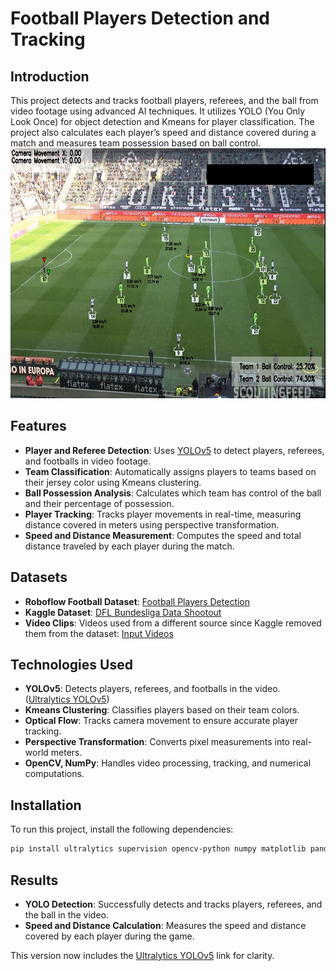 

# Football Players Detection and Tracking

## Introduction
This project detects and tracks football players, referees, and the ball from video footage using advanced AI techniques. It utilizes YOLO (You Only Look Once) for object detection and Kmeans for player classification. The project also calculates each player’s speed and distance covered during a match and measures team possession based on ball control.
<img src="output_videos/tracked_players.png" alt="tracked_players" width="1200" height="400">

## Features
- **Player and Referee Detection**: Uses [YOLOv5](https://github.com/ultralytics/yolov5) to detect players, referees, and footballs in video footage.
- **Team Classification**: Automatically assigns players to teams based on their jersey color using Kmeans clustering.
- **Ball Possession Analysis**: Calculates which team has control of the ball and their percentage of possession.
- **Player Tracking**: Tracks player movements in real-time, measuring distance covered in meters using perspective transformation.
- **Speed and Distance Measurement**: Computes the speed and total distance traveled by each player during the match.

## Datasets
- **Roboflow Football Dataset**: [Football Players Detection](https://universe.roboflow.com/roboflow-jvuqo/football-players-detection-3zvbc/dataset/1)
- **Kaggle Dataset**: [DFL Bundesliga Data Shootout](https://www.kaggle.com/competitions/dfl-bundesliga-data-shootout/data?select=clips)
- **Video Clips**: Videos used from a different source since Kaggle removed them from the dataset: [Input Videos](https://github.com/Angad143/Football-Analysis-Projects/tree/main/Inputs_Videos)

## Technologies Used
- **YOLOv5**: Detects players, referees, and footballs in the video. ([Ultralytics YOLOv5](https://github.com/ultralytics/yolov5))
- **Kmeans Clustering**: Classifies players based on their team colors.
- **Optical Flow**: Tracks camera movement to ensure accurate player tracking.
- **Perspective Transformation**: Converts pixel measurements into real-world meters.
- **OpenCV, NumPy**: Handles video processing, tracking, and numerical computations.

## Installation
To run this project, install the following dependencies:
```bash
pip install ultralytics supervision opencv-python numpy matplotlib pandas
```

## Results
- **YOLO Detection**: Successfully detects and tracks players, referees, and the ball in the video.
- **Speed and Distance Calculation**: Measures the speed and distance covered by each player during the game.


This version now includes the [Ultralytics YOLOv5](https://github.com/ultralytics/yolov5) link for clarity.
